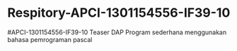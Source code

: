 # Respitory-APCI-1301154556-IF39-10
#APCI-1301154556-IF39-10
Teaser DAP
Program sederhana menggunakan bahasa pemrograman pascal
